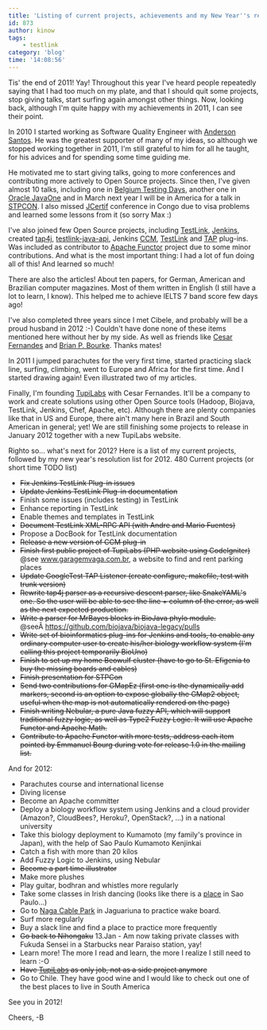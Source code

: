 ```yaml
---
title: 'Listing of current projects, achievements and my New Year''s resolutions'
id: 873
author: kinow
tags: 
    - testlink
category: 'blog'
time: '14:08:56'
---
```

Tis' the end of 2011! Yay! Throughout this year I've heard people repeatedly saying that I had too much on my plate, and that I should quit some projects, stop giving talks, start surfing again amongst other things. Now, looking back, although I'm quite happy with my achievements in 2011, I can see their point.

In 2010 I started working as Software Quality Engineer with <a title="Anderson Santos" href="http://andersonxp.tumblr.com/">Anderson Santos</a>. He was the greatest supporter of many of my ideas, so although we stopped working together in 2011, I'm still grateful to him for all he taught, for his advices and for spending some time guiding me.

He motivated me to start giving talks, going to more conferences and contributing more actively to Open Source projects. Since then, I've given almost 10 talks, including one in <a title="Belgium Testing Days" href="http://www.belgiumtestingdays.com">Belgium Testing Days</a>, another one in<a title="Oracle JavaOne" href="http://www.oracle.com/javaone/lad-pt/"> Oracle JavaOne</a> and in March next year I will be in America for a talk in <a title="STP Con" href="http://www.stpcon.com/">STPCON</a>. I also missed <a title="JCertif" href="http://www.jcertif.com">JCertif</a> conference in Congo due to visa problems and learned some lessons from it (so sorry Max :)

<!--more-->

I've also joined few Open Source projects, including <a title="TestLink" href="http://www.teamst.org">TestLink</a>, <a title="Jenkins CI" href="http://www.jenkins-ci.org">Jenkins</a>, created <a title="tap4j" href="http://www.tap4j.org">tap4j</a>, <a title="TestLink Java API" href="http://testlinkjavaapi.sourceforge.net">testlink-java-api</a>, Jenkins <a title="Jenkins CCM Plug-in" href="http://wiki.jenkins-ci.org/display/JENKINS/CCM+Plugin">CCM</a>, <a title="Jenkins TestLink Plug-in" href="http://wiki.jenkins-ci.org/display/JENKINS/TestLink+Plugin">TestLink</a> and <a title="Jenkins TAP Plug-in" href="http://wiki.jenkins-ci.org/display/JENKINS/TAP+Plugin">TAP</a> plug-ins. Was included as contributor to <a title="Apache Functor" href="http://commons.apache.org/sandbox/functor/">Apache Functor</a> project due to some minor contributions. And what is the most important thing: I had a lot of fun doing all of this! And learned so much!

There are also the articles! About ten papers, for German, American and Brazilian computer magazines. Most of them written in English (I still have a lot to learn, I know). This helped me to achieve IELTS 7 band score few days ago!

I've also completed three years since I met Cibele, and probably will be a proud husband in 2012 :-) Couldn't have done none of these items mentioned here without her by my side. As well as friends like <a title="Cesar Fernandes" href="http://cesinha.com">Cesar Fernandes</a> and <a title="Brian Patrick Bourke Lattes" href="http://buscatextual.cnpq.br/buscatextual/visualizacv.do?metodo=apresentar&amp;id=S4337403&amp;tipo=completo&amp;idiomaExibicao=2">Brian P. Bourke</a>. Thanks mates!

In 2011 I jumped parachutes for the very first time, started practicing slack line, surfing, climbing, went to Europe and Africa for the first time. And I started drawing again! Even illustrated two of my articles.

Finally, I'm founding <a title="TupiLabs" href="http://www.tupilabs.com">TupiLabs</a> with Cesar Fernandes. It'll be a company to work and create solutions using other Open Source tools (Hadoop, Biojava, TestLink, Jenkins, Chef, Apache, etc). Although there are plenty companies like that in US and Europe, there ain't many here in Brazil and South American in general; yet! We are still finishing some projects to release in January 2012 together with a new TupiLabs website.

Righto so... what's next for 2012? Here is a list of my current projects, followed by my new year's resolution list for 2012.
480
Current projects (or short time TODO list)
<ul>
	<li><del>Fix Jenkins TestLink Plug-in issues</del></li>
	<li><del>Update Jenkins TestLink Plug-in documentation</del></li>
	<li>Finish some issues (includes testing) in TestLink</li>
	<li>Enhance reporting in TestLink</li>
	<li>Enable themes and templates in TestLink</li>
	<li><del>Document TestLink XML-RPC API (with Andre and Mario Fuentes)</del></li>
	<li>Propose a DocBook for TestLink documentation</li>
	<li><del>Release a new version of CCM plug-in</del></li>
	<li><del>Finish first public project of TupiLabs (PHP website using CodeIgniter)</del> @see <a title="Garagem Vaga" href="http://www.garagemvaga.com.br">www.garagemvaga.com.br</a>, a website to find and rent parking places</li>
	<li><del>Update GoogleTest TAP Listener (create configure, makefile, test with trunk version)</del></li>
	<li><del>Rewrite tap4j parser as a recursive descent parser, like SnakeYAML's one. So the user will be able to see the line + column of the error, as well as the next expected production.</del></li>
	<li><del>Write a parser for MrBayes blocks in BioJava phylo module.</del> @seeÂ <a href="https://github.com/biojava/biojava-legacy/pulls">https://github.com/biojava/biojava-legacy/pulls</a></li>
	<li><del>Write set of bioinformatics plug-ins for Jenkins and tools, to enable any ordinary computer user to create his/her biology workflow system (I'm calling this project temporarily BioUno)</del></li>
	<li><del>Finish to set up my home Beowulf cluster (have to go to St. Efigenia to buy the missing boards and cables)</del></li>
	<li><del>Finish presentation for STPCon</del></li>
	<li><del>Send two contributions for GMapEz (first one is the dynamically add markers, second is an option to expose globally the GMap2 object, useful when the map is not automatically rendered on the page)</del></li>
	<li><del>Finish writing Nebular, a pure Java fuzzy API, which will support traditional fuzzy logic, as well as Type2 Fuzzy Logic. It will use Apache Functor and Apache Math.</del></li>
	<li><del>Contribute to Apache Functor with more tests, address each item pointed by Emmanuel Bourg during vote for release 1.0 in the mailing list.</del></li>
</ul>
And for 2012:
<ul>
	<li>Parachutes course and international license</li>
	<li>Diving license</li>
	<li>Become an Apache committer</li>
	<li>Deploy a biology workflow system using Jenkins and a cloud provider (Amazon?, CloudBees?, Heroku?, OpenStack?, ...) in a national university</li>
	<li>Take this biology deployment to Kumamoto (my family's province in Japan), with the help of Sao Paulo Kumamoto Kenjinkai</li>
	<li>Catch a fish with more than 20 kilos</li>
	<li>Add Fuzzy Logic to Jenkins, using Nebular</li>
	<li><del>Become a part time illustrator</del></li>
	<li>Make more plushes</li>
	<li>Play guitar, bodhran and whistles more regularly</li>
	<li>Take some classes in Irish dancing (looks like there is a <a title="Irish Dancing" href="http://www.irishdancebrasil.blogspot.com/">place</a> in Sao Paulo...)</li>
	<li>Go to <a title="Naga Cable Park" href="http://nagacp.com.br/">Naga Cable Park</a> in Jaguariuna to practice wake board.</li>
	<li>Surf more regularly</li>
	<li>Buy a slack line and find a place to practice more frequently</li>
	<li><del>Go back to Nihongaku</del> 13.Jan - Am now taking private classes with Fukuda Sensei in a Starbucks near Paraiso station, yay!</li>
	<li>Learn more! The more I read and learn, the more I realize I still need to learn :-O</li>
	<li><del>Have <a title="TupiLabs" href="http://www.tupilabs.com">TupiLabs</a> as only job, not as a side project anymore</del></li>
	<li>Go to Chile. They have good wine and I would like to check out one of the best places to live in South America</li>
</ul>
See you in 2012!

Cheers, -B
